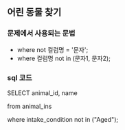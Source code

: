 ## 어린 동물 찾기

### 문제에서 사용되는 문법
- where not 컬럼명 = '문자';
- where 컬럼명 not in (문자1, 문자2);
### sql 코드

SELECT animal_id, name 

from animal_ins 

where intake_condition not in ("Aged");